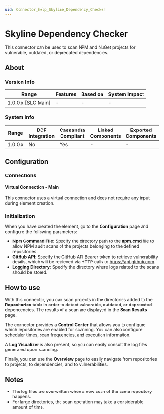 ```yaml
---
uid: Connector_help_Skyline_Dependency_Checker
---
```


# Skyline Dependency Checker

This connector can be used to scan NPM and NuGet projects for vulnerable, outdated, or deprecated dependencies.

## About

### Version Info

| Range              | Features | Based on | System Impact |
|--------------------|----------|----------|---------------|
| 1.0.0.x [SLC Main] | -        | -        | -             |

### System Info

| Range   | DCF Integration | Cassandra Compliant | Linked Components | Exported Components |
|---------|-----------------|---------------------|-------------------|---------------------|
| 1.0.0.x | No              | Yes                 | -                 | -                   |

## Configuration

### Connections

#### Virtual Connection - Main

This connector uses a virtual connection and does not require any input during element creation.

### Initialization

When you have created the element, go to the **Configuration** page and configure the following parameters:

- **Npm Command File**: Specify the directory path to the **npm.cmd** file to allow NPM audit scans of the projects belonging to the defined repositories.
- **GitHub API**: Specify the GitHub API Bearer token to retrieve vulnerability details, which will be retrieved via HTTP calls to <https://api.github.com>.
- **Logging Directory**: Specify the directory where logs related to the scans should be stored.

## How to use

With this connector, you can scan projects in the directories added to the **Repositories** table in order to detect vulnerable, outdated, or deprecated dependencies. The results of a scan are displayed in the **Scan Results** page.

The connector provides a **Control Center** that allows you to configure which repositories are enabled for scanning. You can also configure scheduler times, scan frequencies, and execution information.

A **Log Visualizer** is also present, so you can easily consult the log files generated upon scanning.

Finally, you can use the **Overview** page to easily navigate from repositories to projects, to dependencies, and to vulnerabilities.

## Notes

- The log files are overwritten when a new scan of the same repository happens.
- For large directories, the scan operation may take a considerable amount of time.
